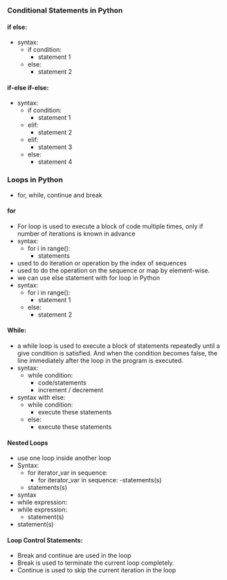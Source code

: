 ### Conditional Statements in Python
#### if else:
- syntax:
  -  if condition:
     - statement 1
  - else:
     - statement 2
#### if-else if-else:
- syntax:
  -  if condition:
     - statement 1
  - elif:
     - statement 2
  - elif:
     - statement 3
  - else:
     - statement 4

### Loops in Python
  - for, while, continue and break
#### for
  - For loop is used to execute a block of code multiple times, only if number of iterations is known in advance
- syntax:
   - for i in range():
      - statements
- used to do iteration or operation by the index of sequences
- used to do the operation on the sequence or map by element-wise.
- we can use else statement with for loop in Python
- syntax:
  -  for i in range():
     - statement 1
  - else:
     - statement 2
#### While:
- a while loop is used to execute a block of statements repeatedly until a give condition is satisfied. And when the condition becomes false, the line immediately after the loop in the program is executed.
- syntax:
   - while condition:
      - code/statements
      - increment / decrement
- syntax with else:
   - while condition:
     - execute these statements
   - else:
     - execute these statements

#### Nested Loops
- use one loop inside another loop
- Syntax:
  - for iterator_var in sequence:
     - for iterator_var in sequence:
       -statements(s)
  - statements(s)
- syntax
 - while expression:
  - while expression: 
      - statement(s)
  - statement(s)
#### Loop Control Statements:
- Break and continue are used in the loop
- Break is used to terminate the current loop completely.
- Continue is used to skip the current iteration in the loop











  
  
